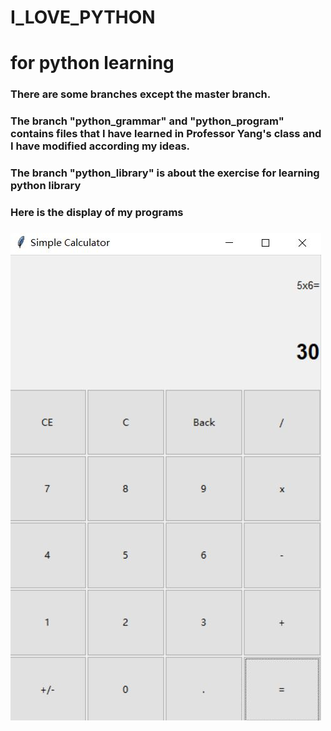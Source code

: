# I_LOVE_PYTHON
# for python learning
### There are some branches except the master branch.
### The branch "python_grammar" and "python_program" contains files that I have learned in Professor Yang's class and I have modified according my ideas.
### The branch "python_library" is about the exercise for learning python library
### Here is the display of my programs
### ![display of calculator](calculator.JPG)
